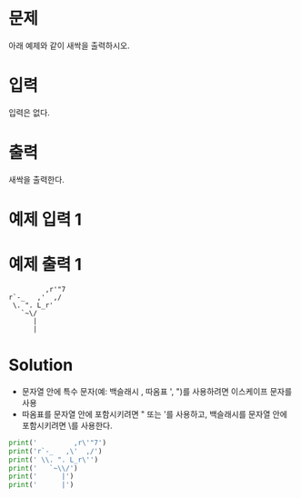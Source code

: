 # 문제
아래 예제와 같이 새싹을 출력하시오.

# 입력
입력은 없다.

# 출력
새싹을 출력한다.

# 예제 입력 1 
# 예제 출력 1 
             ,r'"7
    r`-_   ,'  ,/
     \. ". L_r'
       `~\/
          |
          |
# Solution
- 문자열 안에 특수 문자(예: 백슬래시 \, 따옴표 ', ")를 사용하려면 이스케이프 문자를 사용
- 따옴표를 문자열 안에 포함시키려면 \" 또는 \'를 사용하고, 백슬래시를 문자열 안에 포함시키려면 \\를 사용한다.
```python
print('         ,r\'"7')
print('r`-_   ,\'  ,/')
print(' \\. ". L_r\'')
print('   `~\\/')
print('      |')
print('      |')
```
